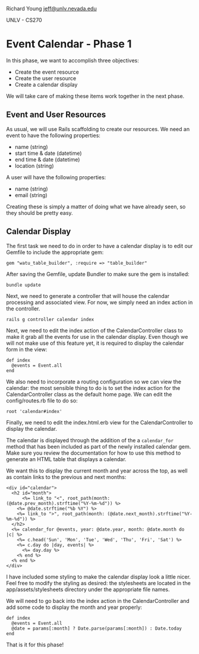 
Richard Young
jeff@unlv.nevada.edu

UNLV - CS270



# Event Calendar - Phase 1

In this phase, we want to accomplish three objectives:

- Create the event resource
- Create the user resource
- Create a calendar display

We will take care of making these items work together in the next phase.

## Event and User Resources

As usual, we will use Rails scaffolding to create our resources.  We need
an event to have the following properties:

- name (string)
- start time & date (datetime)
- end time & date (datetime)
- location (string)

A user will have the following properties:

- name (string)
- email (string)

Creating these is simply a matter of doing what we have already seen, so
they should be pretty easy.

## Calendar Display

The first task we need to do in order to have a calendar display is to
edit our Gemfile to include the appropriate gem:

`gem "watu_table_builder", :require => "table_builder"`

After saving the Gemfile, update Bundler to make sure the gem is
installed:

`bundle update`

Next, we need to generate a controller that will house the calendar
processing and associated view.  For now, we simply need an index action
in the controller.

`rails g controller calendar index`

Next, we need to edit the index action of the CalendarController class
to make it grab all the events for use in the calendar display.  Even
though we will not make use of this feature yet, it is required to
display the calendar form in the view:

```
def index
  @events = Event.all
end
```

We also need to incorporate a routing configuration so we can view the
calendar: the most sensible thing to do is to set the index action for
the CalendarController class as the default home page.  We can edit the
config/routes.rb file to do so:

`root 'calendar#index'`

Finally, we need to edit the index.html.erb view for the
CalendarController to display the calendar.

The calendar is displayed through the addition of the a `calendar_for`
method that has been included as part of the newly installed calendar
gem.  Make sure you review the documentation for how to use this method
to generate an HTML table that displays a calendar.

We want this to display the current month and year across the top, as
well as contain links to the previous and next months:

```
<div id="calendar">
  <h2 id="month">
      <%= link_to "<", root_path(month: (@date.prev_month).strftime("%Y-%m-%d")) %>
    <%= @date.strftime("%b %Y") %>
    <%= link_to ">", root_path(month: (@date.next_month).strftime("%Y-%m-%d")) %>
  </h2>
  <%= calendar_for @events, year: @date.year, month: @date.month do |c| %>
    <%= c.head('Sun', 'Mon', 'Tue', 'Wed', 'Thu', 'Fri', 'Sat') %>
    <%= c.day do |day, events| %>
      <%= day.day %>
    <% end %>
  <% end %>
</div>
```

I have included some styling to make the calendar display look a little
nicer.  Feel free to modify the styling as desired: the stylesheets are
located in the app/assets/stylesheets directory under the appropriate
file names.

We will need to go back into the index action in the CalendarController
and add some code to display the month and year properly:

```
def index
  @events = Event.all
  @date = params[:month] ? Date.parse(params[:month]) : Date.today
end
```

That is it for this phase!
